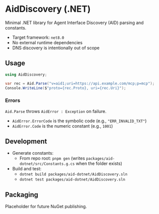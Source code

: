 # AidDiscovery (.NET)

Minimal .NET library for Agent Interface Discovery (AID) parsing and constants.

- Target framework: `net8.0`
- No external runtime dependencies
- DNS discovery is intentionally out of scope

## Usage

```csharp
using AidDiscovery;

var rec = Aid.Parse("v=aid1;uri=https://api.example.com/mcp;p=mcp");
Console.WriteLine($"proto={rec.Proto}, uri={rec.Uri}");
```

### Errors

`Aid.Parse` throws `AidError : Exception` on failure.
- `AidError.ErrorCode` is the symbolic code (e.g., `"ERR_INVALID_TXT"`)
- `AidError.Code` is the numeric constant (e.g., `1001`)

## Development

- Generate constants:
  - From repo root: `pnpm gen` (writes `packages/aid-dotnet/src/Constants.g.cs` when the folder exists)
- Build and test:
  - `dotnet build packages/aid-dotnet/AidDiscovery.sln`
  - `dotnet test packages/aid-dotnet/AidDiscovery.sln`

## Packaging

Placeholder for future NuGet publishing.
